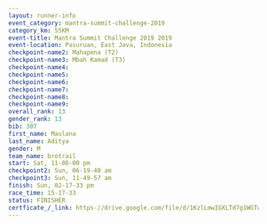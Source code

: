 ```yaml
---
layout: runner-info 
event_category: mantra-summit-challenge-2019 
category_km: 55KM 
event-title: Mantra Summit Challenge 2019 2019 
event-location: Pasuruan, East Java, Indonesia 
checkpoint-name2: Mahapena (T2) 
checkpoint-name3: Mbah Kamad (T3) 
checkpoint-name4: 
checkpoint-name5: 
checkpoint-name6: 
checkpoint-name7: 
checkpoint-name8: 
checkpoint-name9: 
overall_rank: 13
gender_rank: 13
bib: 307
first_name: Maulana
last_name: Aditya
gender: M
team_name: brotrail
start: Sat, 11-00-00 pm
checkpoint2: Sun, 06-19-40 am
checkpoint3: Sun, 11-49-57 am
finish: Sun, 02-17-33 pm
race_time: 15-17-33
status: FINISHER
certficate_/_link: https-//drive.google.com/file/d/1KzlLmwIGXLTd7g1WGTwQMA-VcnfrUlNC/view?usp=sharing
---
```

